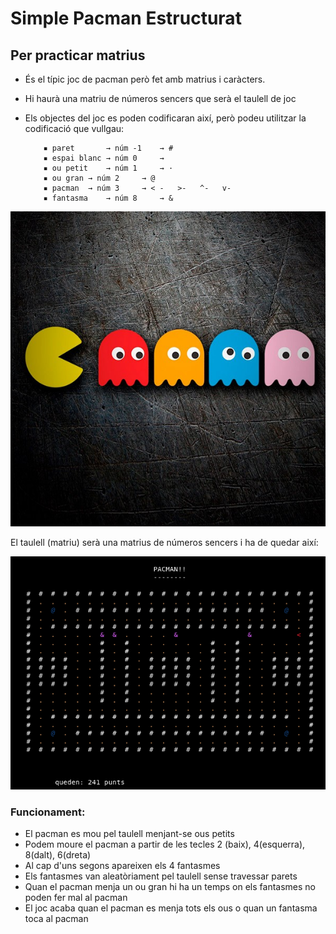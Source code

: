 # Simple Pacman Estructurat



## Per practicar matrius

 - És el típic joc de pacman però fet amb matrius i caràcters.
- Hi haurà una matriu de números sencers que serà el taulell de joc


- Els objectes del joc es poden codificaran així, però podeu utilitzar la codificació que vullgau:
  
          ▪ paret		→ núm -1	→ #
          ▪ espai blanc	→ núm 0		→  
          ▪ ou petit	→ núm 1		→ · 
          ▪ ou gran	→ núm 2		→ @
          ▪ pacman 	→ núm 3		→ < -   >-   ^-   v-  
          ▪ fantasma	→ núm 8		→ &
  

![image info](pacman.png)

El taulell (matriu) serà una matrius de números sencers i ha de quedar així:

![image info](taulell.png)


### **Funcionament**:
-  El pacman es mou pel taulell menjant-se ous petits
-  Podem moure el pacman a partir de les tecles 2 (baix), 4(esquerra), 8(dalt), 6(dreta)
-  Al cap d'uns segons apareixen els 4 fantasmes
-  Els fantasmes van aleatòriament pel taulell sense travessar parets
-  Quan el pacman menja un ou gran hi ha un temps on els fantasmes no poden fer mal al pacman
-  El joc acaba quan el pacman es menja tots els ous o quan un fantasma toca al pacman